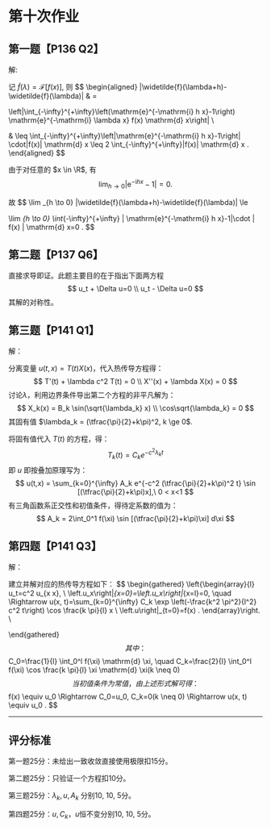 # 第十次作业

## 第一题【P136 Q2】

解: 

记 $\widetilde{f}(\lambda)=\mathscr{F}[f(x)]$, 则
$$
\begin{aligned}
|\widetilde{f}(\lambda+h)-\widetilde{f}(\lambda)| & =

\left|\int_{-\infty}^{+\infty}\left(\mathrm{e}^{-\mathrm{i} h x}-1\right) \mathrm{e}^{-\mathrm{i} \lambda x} f(x) \mathrm{d} x\right| \\

& \leq \int_{-\infty}^{+\infty}\left|\mathrm{e}^{-\mathrm{i} h x}-1\right| \cdot|f(x)| \mathrm{d} x \leq 2 \int_{-\infty}^{+\infty}|f(x)| \mathrm{d} x .
\end{aligned}
$$

由于对任意的 $x \in \R$, 有
$$
\lim _{h \rightarrow 0}\left|\mathrm{e}^{-\mathrm{i} h x}-1\right|=0 .
$$

故
$$
\lim _{h \to 0} |\widetilde{f}(\lambda+h)-\widetilde{f}(\lambda)| 	\le

\lim _{h \to 0} \int_{-\infty}^{+\infty} | \mathrm{e}^{-\mathrm{i} h x}-1|\cdot | f(x) | \mathrm{d} x=0 .
$$


## 第二题【P137 Q6】

直接求导即证。此题主要目的在于指出下面两方程
$$
u_t + \Delta u=0 \\
u_t - \Delta u=0
$$
其解的对称性。



## 第三题【P141 Q1】

解：

分离变量 $u(t,x)=T(t)X(x)$，代入热传导方程得：
$$
T'(t) + \lambda c^2 T(t) = 0 \\
X''(x) + \lambda X(x) = 0
$$
讨论$\lambda$，利用边界条件导出第二个方程的非平凡解为：
$$
X_k(x) = B_k \sin(\sqrt{\lambda_k} x) \\
\cos\sqrt{\lambda_k} = 0
$$
其固有值 $\lambda_k = (\tfrac{\pi}{2}+k\pi)^2, k \ge 0$.

将固有值代入 $T(t)$ 的方程，得：
$$
T_k(t) = C_k e^{-c^2\lambda_k t}
$$
即 $u$ 即按叠加原理写为：
$$
u(t,x) = \sum_{k=0}^{\infty} A_k e^{-c^2 (\tfrac{\pi}{2}+k\pi)^2  t} \sin [(\tfrac{\pi}{2}+k\pi)x],\ 0 < x<1
$$
有三角函数系正交性和初值条件，得待定系数的值为：
$$
A_k = 2\int_0^1 f(\xi) \sin [(\tfrac{\pi}{2}+k\pi)\xi] d\xi
$$


## 第四题【P141 Q3】

解：

建立并解对应的热传导方程如下：
$$
\begin{gathered}
\left\{\begin{array}{l}
u_t=c^2 u_{x x}, \\
\left.u_x\right|_{x=0}=\left.u_x\right|_{x=l}=0, \quad \Rightarrow u(x, t)=\sum_{k=0}^{\infty} C_k \exp \left(-\frac{k^2 \pi^2}{l^2} c^2 t\right) \cos \frac{k \pi}{l} x \\
\left.u\right|_{t=0}=f(x) .
\end{array}\right. \\

\end{gathered}
$$
其中：
$$
C_0=\frac{1}{l} \int_0^l f(\xi) \mathrm{d} \xi, \quad C_k=\frac{2}{l} \int_0^l f(\xi) \cos \frac{k \pi}{l} \xi \mathrm{d} \xi(k \neq 0) 
$$
当初值条件为常值，由上述形式解可得：
$$
f(x) \equiv u_0 \Rightarrow C_0=u_0, C_k=0(k \neq 0) \Rightarrow u(x, t) \equiv u_0 .
$$


---

## 评分标准

第一题25分：未给出一致收敛直接使用极限扣15分。

第二题25分：只验证一个方程扣10分。

第三题25分：$\lambda_k,u,A_k$ 分别10, 10, 5分。

第四题25分：$u,C_k$，$u$恒不变分别10, 10, 5分。

